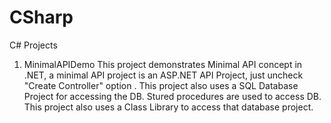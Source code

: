 # CSharp
C# Projects
1. MinimalAPIDemo
This project demonstrates Minimal API concept in .NET, a minimal API project is an ASP.NET API Project, just uncheck "Create Controller" option .
This project also uses a SQL Database Project for accessing the DB. Stured procedures are used to access DB.
This project also uses a Class Library to access that database project.
